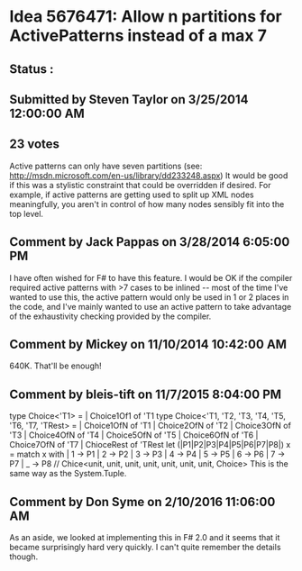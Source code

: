 # Idea 5676471: Allow n partitions for ActivePatterns instead of a max 7 #

## Status : 

## Submitted by Steven Taylor on 3/25/2014 12:00:00 AM

## 23 votes

Active patterns can only have seven partitions (see: http://msdn.microsoft.com/en-us/library/dd233248.aspx)
It would be good if this was a stylistic constraint that could be overridden if desired.
For example, if active patterns are getting used to split up XML nodes meaningfully, you aren't in control of how many nodes sensibly fit into the top level.




## Comment by Jack Pappas on 3/28/2014 6:05:00 PM

I have often wished for F# to have this feature. I would be OK if the compiler required active patterns with >7 cases to be inlined -- most of the time I've wanted to use this, the active pattern would only be used in 1 or 2 places in the code, and I've mainly wanted to use an active pattern to take advantage of the exhaustivity checking provided by the compiler.

## Comment by Mickey on 11/10/2014 10:42:00 AM

640K. That'll be enough!

## Comment by bleis-tift on 11/7/2015 8:04:00 PM

type Choice<'T1> =
| Choice1Of1 of 'T1
type Choice<'T1, 'T2, 'T3, 'T4, 'T5, 'T6, 'T7, 'TRest> =
| Choice1OfN of 'T1
| Choice2OfN of 'T2
| Choice3OfN of 'T3
| Choice4OfN of 'T4
| Choice5OfN of 'T5
| Choice6OfN of 'T6
| Choice7OfN of 'T7
| ChioceRest of 'TRest
let (|P1|P2|P3|P4|P5|P6|P7|P8|) x =
match x with
| 1 -> P1
| 2 -> P2
| 3 -> P3
| 4 -> P4
| 5 -> P5
| 6 -> P6
| 7 -> P7
| _ -> P8
// Chice<unit, unit, unit, unit, unit, unit, unit, Choice<unit>>
This is the same way as the System.Tuple.

## Comment by Don Syme on 2/10/2016 11:06:00 AM

As an aside, we looked at implementing this in F# 2.0 and it seems that it became surprisingly hard very quickly. I can't quite remember the details though.


